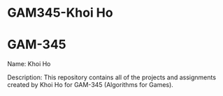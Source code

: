 # GAM345-Khoi Ho

# GAM-345 #

Name: Khoi Ho

Description: This repository contains all of the projects and assignments created by Khoi Ho for GAM-345 (Algorithms for Games).
